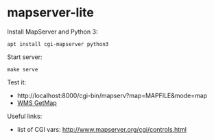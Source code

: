 # mapserver-lite

Install MapServer and Python 3:

```
apt install cgi-mapserver python3
```

Start server:

```
make serve
```

Test it:

* http://localhost:8000/cgi-bin/mapserv?map=MAPFILE&mode=map
* [WMS GetMap](http://localhost:8000/cgi-bin/mapserv?map=MAPFILE&SERVICE=WMS&VERSION=1.3.0&REQUEST=GetMap&LAYERS=modis&STYLES=&CRS=EPSG:4326&FORMAT=image/png&BBOX=41.619778,-97.238976,49.385620,-82.122902&WIDTH=800&HEIGHT=600)

Useful links:

* list of CGI vars: http://www.mapserver.org/cgi/controls.html
